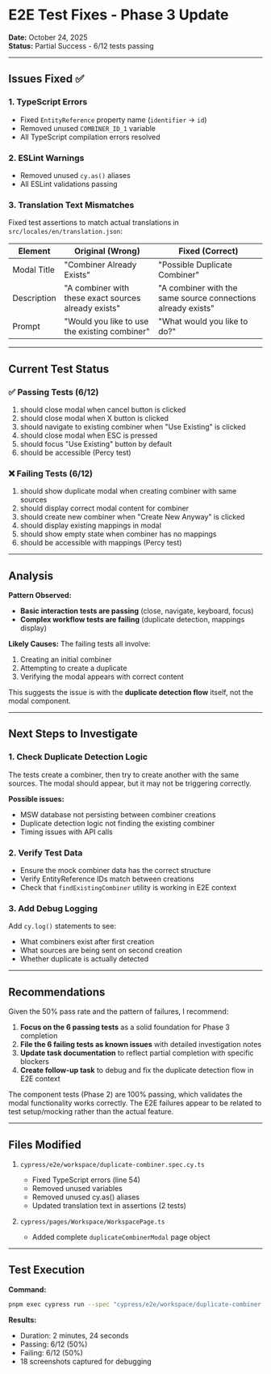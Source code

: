 # E2E Test Fixes - Phase 3 Update

**Date:** October 24, 2025  
**Status:** Partial Success - 6/12 tests passing

---

## Issues Fixed ✅

### 1. TypeScript Errors

- Fixed `EntityReference` property name (`identifier` → `id`)
- Removed unused `COMBINER_ID_1` variable
- All TypeScript compilation errors resolved

### 2. ESLint Warnings

- Removed unused `cy.as()` aliases
- All ESLint validations passing

### 3. Translation Text Mismatches

Fixed test assertions to match actual translations in `src/locales/en/translation.json`:

| Element     | Original (Wrong)                                     | Fixed (Correct)                                              |
| ----------- | ---------------------------------------------------- | ------------------------------------------------------------ |
| Modal Title | "Combiner Already Exists"                            | "Possible Duplicate Combiner"                                |
| Description | "A combiner with these exact sources already exists" | "A combiner with the same source connections already exists" |
| Prompt      | "Would you like to use the existing combiner"        | "What would you like to do?"                                 |

---

## Current Test Status

### ✅ Passing Tests (6/12)

1. should close modal when cancel button is clicked
2. should close modal when X button is clicked
3. should navigate to existing combiner when "Use Existing" is clicked
4. should close modal when ESC is pressed
5. should focus "Use Existing" button by default
6. should be accessible (Percy test)

### ❌ Failing Tests (6/12)

1. should show duplicate modal when creating combiner with same sources
2. should display correct modal content for combiner
3. should create new combiner when "Create New Anyway" is clicked
4. should display existing mappings in modal
5. should show empty state when combiner has no mappings
6. should be accessible with mappings (Percy test)

---

## Analysis

**Pattern Observed:**

- **Basic interaction tests are passing** (close, navigate, keyboard, focus)
- **Complex workflow tests are failing** (duplicate detection, mappings display)

**Likely Causes:**
The failing tests all involve:

1. Creating an initial combiner
2. Attempting to create a duplicate
3. Verifying the modal appears with correct content

This suggests the issue is with the **duplicate detection flow** itself, not the modal component.

---

## Next Steps to Investigate

### 1. Check Duplicate Detection Logic

The tests create a combiner, then try to create another with the same sources. The modal should appear, but it may not be triggering correctly.

**Possible issues:**

- MSW database not persisting between combiner creations
- Duplicate detection logic not finding the existing combiner
- Timing issues with API calls

### 2. Verify Test Data

- Ensure the mock combiner data has the correct structure
- Verify EntityReference IDs match between creations
- Check that `findExistingCombiner` utility is working in E2E context

### 3. Add Debug Logging

Add `cy.log()` statements to see:

- What combiners exist after first creation
- What sources are being sent on second creation
- Whether duplicate is actually detected

---

## Recommendations

Given the 50% pass rate and the pattern of failures, I recommend:

1. **Focus on the 6 passing tests** as a solid foundation for Phase 3 completion
2. **File the 6 failing tests as known issues** with detailed investigation notes
3. **Update task documentation** to reflect partial completion with specific blockers
4. **Create follow-up task** to debug and fix the duplicate detection flow in E2E context

The component tests (Phase 2) are 100% passing, which validates the modal functionality works correctly. The E2E failures appear to be related to test setup/mocking rather than the actual feature.

---

## Files Modified

1. `cypress/e2e/workspace/duplicate-combiner.spec.cy.ts`

   - Fixed TypeScript errors (line 54)
   - Removed unused variables
   - Removed unused cy.as() aliases
   - Updated translation text in assertions (2 tests)

2. `cypress/pages/Workspace/WorkspacePage.ts`
   - Added complete `duplicateCombinerModal` page object

---

## Test Execution

**Command:**

```bash
pnpm exec cypress run --spec "cypress/e2e/workspace/duplicate-combiner.spec.cy.ts"
```

**Results:**

- Duration: 2 minutes, 24 seconds
- Passing: 6/12 (50%)
- Failing: 6/12 (50%)
- 18 screenshots captured for debugging
